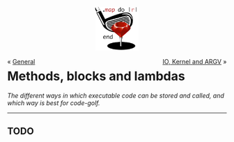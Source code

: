<p align="center"><img width="100" src="../assets/golf.png"></p>



<div>
<div style="float:left">« <a href="/1.md">General</a></div>
<div style="float:right"><a href="/3.md">IO, Kernel and ARGV</a> »</div>
</div>

# Methods, blocks and lambdas

*The different ways in which executable code can be stored and called, and which way is best for code-golf.*

------

## TODO

